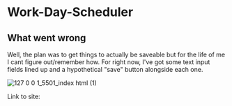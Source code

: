 
# Work-Day-Scheduler

## What went wrong 
Well, the plan was to get things to actually be saveable but for the life of me I cant figure out/remember how. For right now, I've got some text input fields 
lined up and a hypothetical "save" button alongside each one. 

![127 0 0 1_5501_index html (1)](https://user-images.githubusercontent.com/78828750/116024584-1eba1380-a614-11eb-82cf-69d0d43142d4.png)

Link to site: 
